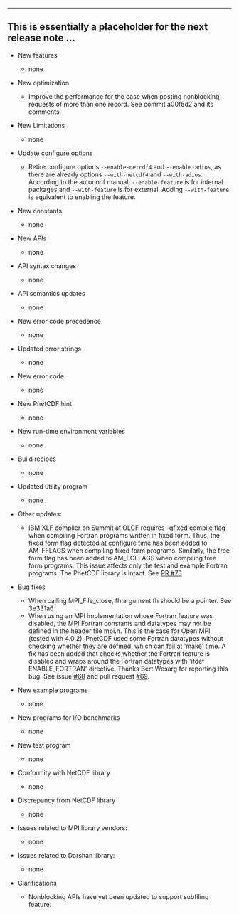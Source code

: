 ------------------------------------------------------------------------------
This is essentially a placeholder for the next release note ...
------------------------------------------------------------------------------

* New features
  + none

* New optimization
  + Improve the performance for the case when posting nonblocking requests of
    more than one record. See commit a00f5d2 and its comments.

* New Limitations
  + none

* Update configure options
  + Retire configure options `--enable-netcdf4` and `--enable-adios`, as there
    are already options `--with-netcdf4` and `--with-adios`. According to the
    autoconf manual, `--enable-feature` is for internal packages and
    `--with-feature` is for external.  Adding `--with-feature` is equivalent to
    enabling the feature.

* New constants
  + none

* New APIs
  + none

* API syntax changes
  + none

* API semantics updates
  + none

* New error code precedence
  + none

* Updated error strings
  + none

* New error code
  + none

* New PnetCDF hint
  + none

* New run-time environment variables
  + none

* Build recipes
  + none

* Updated utility program
  + none

* Other updates:
  + IBM XLF compiler on Summit at OLCF requires -qfixed compile flag when
    compiling Fortran programs written in fixed form. Thus, the fixed form flag
    detected at configure time has been added to AM_FFLAGS when compiling fixed
    form programs. Similarly, the free form flag has been added to AM_FCFLAGS
    when compiling free form programs. This issue affects only the test and
    example Fortran programs. The PnetCDF library is intact.
    See [PR #73](https://github.com/Parallel-NetCDF/PnetCDF/pull/73)

* Bug fixes
  + When calling MPI_File_close, fh argument fh should be a pointer.
    See 3e331a6
  + When using an MPI implementation whose Fortran feature was disabled, the
    MPI Fortran constants and datatypes may not be defined in the header file
    mpi.h. This is the case for Open MPI (tested with 4.0.2). PnetCDF used some
    Fortran datatypes without checking whether they are defined, which can fail
    at 'make' time. A fix has been added that checks whether the Fortran
    feature is disabled and wraps around the Fortran datatypes with 'ifdef
    ENABLE_FORTRAN' directive. Thanks Bert Wesarg for reporting this bug.  See
    issue [#68](https://github.com/Parallel-NetCDF/PnetCDF/issues/68) and pull
    request [#69](https://github.com/Parallel-NetCDF/PnetCDF/pull/69).

* New example programs
  + none

* New programs for I/O benchmarks
  + none

* New test program
  + none

* Conformity with NetCDF library
  + none

* Discrepancy from NetCDF library
  + none

* Issues related to MPI library vendors:
  + none

* Issues related to Darshan library:
  + none

* Clarifications
  + Nonblocking APIs have yet been updated to support subfiling feature.

